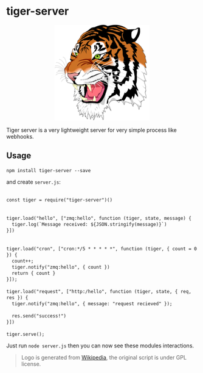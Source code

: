 # tiger-server

<center><img src="./docs/1024px-Ghostscript_Tiger.png" width=250 height=250/></center>

Tiger server is a very lightweight server for very simple process like webhooks.

## Usage

```
npm install tiger-server --save
```

and create `server.js`:
```

const tiger = require("tiger-server")()


tiger.load("hello", ["zmq:hello", function (tiger, state, message) {
  tiger.log(`Message received: ${JSON.stringify(message)}`)
}])


tiger.load("cron", ["cron:*/5 * * * * *", function (tiger, { count = 0 }) {
  count++;
  tiger.notify("zmq:hello", { count })
  return { count }
}]);

tiger.load("request", ["http:/hello", function (tiger, state, { req, res }) {
  tiger.notify("zmq:hello", { message: "request recieved" });

  res.send("success!")
}])

tiger.serve();
```

Just run `node server.js` then you can now see these modules interactions.


> Logo is generated from [Wikipedia](https://en.wikipedia.org/wiki/File:Ghostscript_Tiger.svg), the original script is under GPL license.